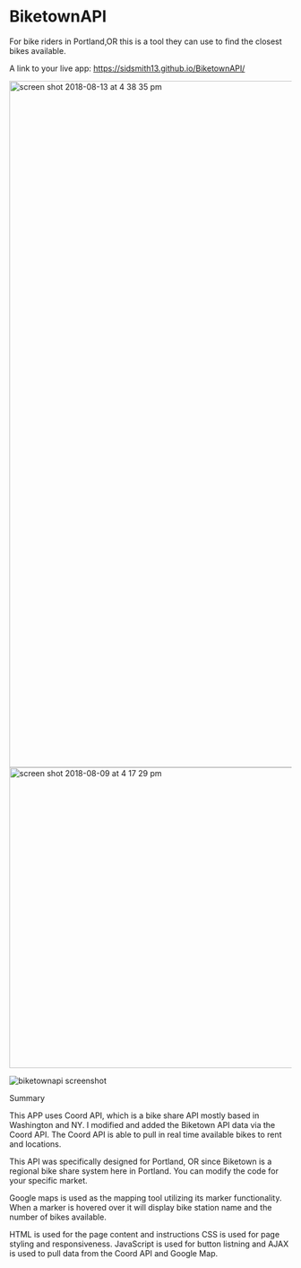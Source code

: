 # BiketownAPI
For bike riders in Portland,OR this is a tool they can use to find the closest bikes available. 

A link to your live app: https://sidsmith13.github.io/BiketownAPI/

<img width="1224" alt="screen shot 2018-08-13 at 4 38 35 pm" src="https://user-images.githubusercontent.com/29667261/44063984-c00787d8-9f17-11e8-9bba-6ed3527ecfd9.png">

<img width="536" alt="screen shot 2018-08-09 at 4 17 29 pm" src="https://user-images.githubusercontent.com/29667261/43932504-599438fa-9bf9-11e8-8e45-8ac64133eeb4.png">

![biketownapi screenshot](https://user-images.githubusercontent.com/29667261/43932691-6c6b69ca-9bfa-11e8-877f-745d18aad777.PNG)


Summary

This APP uses Coord API, which is a bike share API mostly based in Washington and NY. I modified and added the Biketown API data via the Coord API. The Coord API is able to pull in real time available bikes to rent and locations.

This API was specifically designed for Portland, OR since Biketown is a regional bike share system here in Portland. You can modify the code for your specific market.

Google maps is used as the mapping tool utilizing its marker functionality. When a marker is hovered over it will display bike station name and the number of bikes available.

HTML is used for the page content and instructions
CSS is used for page styling and responsiveness.
JavaScript is used for button listning and AJAX is used to pull data from the Coord API and Google Map.
